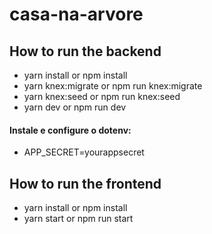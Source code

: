 # casa-na-arvore

## How to run the backend
- yarn install or npm install
- yarn knex:migrate or npm run knex:migrate
- yarn knex:seed or npm run knex:seed
- yarn dev or npm run dev
#### Instale e configure o dotenv:
- APP_SECRET=yourappsecret


## How to run the frontend
- yarn install or npm install
- yarn start or npm run start